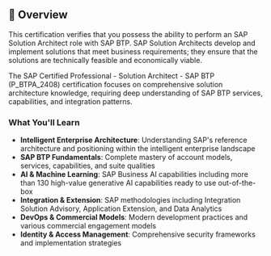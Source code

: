 ## 🎯 Overview

This certification verifies that you possess the ability to perform an SAP Solution Architect role with SAP BTP. SAP Solution Architects develop and implement solutions that meet business requirements; they ensure that the solutions are technically feasible and economically viable.

The SAP Certified Professional - Solution Architect - SAP BTP (P_BTPA_2408) certification focuses on comprehensive solution architecture knowledge, requiring deep understanding of SAP BTP services, capabilities, and integration patterns.

### What You'll Learn

- **Intelligent Enterprise Architecture**: Understanding SAP's reference architecture and positioning within the intelligent enterprise landscape
- **SAP BTP Fundamentals**: Complete mastery of account models, services, capabilities, and suite qualities
- **AI & Machine Learning**: SAP Business AI capabilities including more than 130 high-value generative AI capabilities ready to use out-of-the-box
- **Integration & Extension**: SAP methodologies including Integration Solution Advisory, Application Extension, and Data Analytics
- **DevOps & Commercial Models**: Modern development practices and various commercial engagement models
- **Identity & Access Management**: Comprehensive security frameworks and implementation strategies
